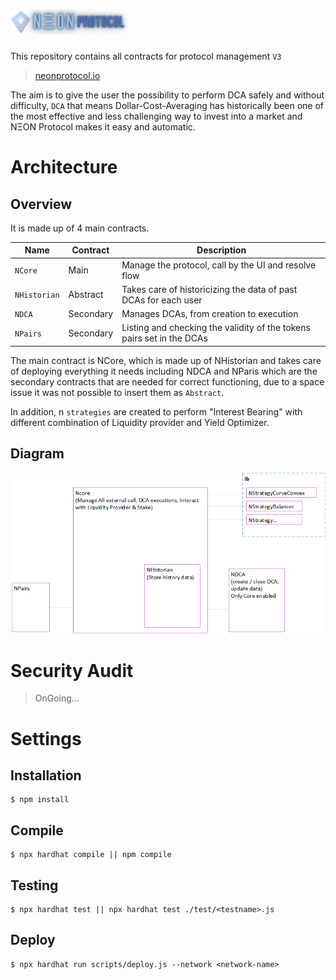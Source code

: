 # <img src=".\docs\img\neon-complete-logo.webp" alt="OpenZeppelin" height="40px"> 

This repository contains all contracts for protocol management `V3`

> [neonprotocol.io](https://neonprotocol.io/)

The aim is to give the user the possibility to perform DCA safely and without difficulty,
`DCA` that means Dollar-Cost-Averaging has historically been one of the most effective and less challenging way to invest into a market and NΞON Protocol makes it easy and automatic.


# Architecture

## Overview

It is made up of 4 main contracts.

| Name | Contract | Description |
|--------|---------|---------|
|`NCore`|Main|Manage the protocol, call by the UI and resolve flow|
|`NHistorian`|Abstract|Takes care of historicizing the data of past DCAs for each user|
|`NDCA`|Secondary|Manages DCAs, from creation to execution|
|`NPairs`|Secondary|Listing and checking the validity of the tokens pairs set in the DCAs|

The main contract is NCore, which is made up of NHistorian and takes care of deploying everything it needs including NDCA and NParis which are the secondary contracts that are needed for correct functioning, due to a space issue it was not possible to insert them as `Abstract`.

In addition, n `strategies` are created to perform "Interest Bearing" with different combination of Liquidity provider and Yield Optimizer.

## Diagram

![Contract Architecture](.\docs\img\contractArchitectureV3.webp)

# Security Audit
> OnGoing...


# Settings
## Installation
```
$ npm install
```
## Compile
```
$ npx hardhat compile || npm compile
```
## Testing
```
$ npx hardhat test || npx hardhat test ./test/<testname>.js
```
## Deploy
```
$ npx hardhat run scripts/deploy.js --network <network-name>
```